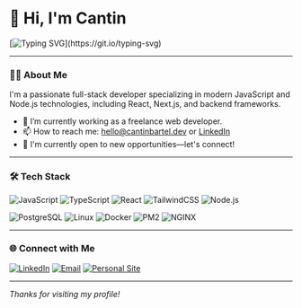 # 👋 Hi, I'm Cantin

[![Typing SVG](https://readme-typing-svg.herokuapp.com?font=Roboto&size=25&pause=1000&color=FFFFFF&width=435&lines=Full-Stack+Developer;Web+Artisan;Open+to+new+projects!)](https://git.io/typing-svg)

---

### 👨‍💻 About Me
I'm a passionate full-stack developer specializing in modern JavaScript and Node.js technologies, including React, Next.js, and backend frameworks.

- 🔭 I’m currently working as a freelance web developer.
- 📫 How to reach me: [hello@cantinbartel.dev](mailto:hello@cantinbartel.dev) or [LinkedIn](https://linkedin.com/in/cantin-bartel)
- 🚀 I'm currently open to new opportunities—let's connect!


---

### 🛠️ Tech Stack
![JavaScript](https://img.shields.io/badge/JavaScript-%23F7DF1E.svg?style=flat&logo=javascript&logoColor=black)
![TypeScript](https://img.shields.io/badge/TypeScript-%23007ACC.svg?style=flat&logo=typescript&logoColor=white)
![React](https://img.shields.io/badge/React-%2320232a.svg?style=flat&logo=react&logoColor=%2361DAFB)
![TailwindCSS](https://img.shields.io/badge/Tailwind_CSS-%2338B2AC.svg?style=flat&logo=tailwind-css&logoColor=white)
![Node.js](https://img.shields.io/badge/Node.js-%23339933.svg?style=flat&logo=nodedotjs&logoColor=white)
<!-- ![Supabase](https://img.shields.io/badge/Supabase-%233FCF8E.svg?style=flat&logo=supabase&logoColor=white) -->
![PostgreSQL](https://img.shields.io/badge/PostgreSQL-%23316192.svg?style=flat&logo=postgresql&logoColor=white)
![Linux](https://img.shields.io/badge/Linux-%23FCC624.svg?style=flat&logo=linux&logoColor=black)
![Docker](https://img.shields.io/badge/Docker-%232496ED.svg?style=flat&logo=docker&logoColor=white)
![PM2](https://img.shields.io/badge/PM2-%2300ACD7.svg?style=flat&logo=pm2&logoColor=white)
![NGINX](https://img.shields.io/badge/NGINX-%23009639.svg?style=flat&logo=nginx&logoColor=white)


---
<!--

### 📈 GitHub Stats
[![GitHub Stats](https://github-readme-stats.vercel.app/api?username=yourusername&show_icons=true&theme=radical)](url)

---
-->

### 🌐 Connect with Me
[![LinkedIn](https://img.shields.io/badge/LinkedIn-%230077B5.svg?style=flat&logo=linkedin&logoColor=white)](https://linkedin.com/in/yourprofile)
[![Email](https://img.shields.io/badge/Email-%23D14836.svg?style=flat&logo=gmail&logoColor=white)](mailto:hello@cantinbartel.dev)
[![Personal Site](https://img.shields.io/badge/Portfolio-%23000000.svg?style=flat&logo=aboutdotme&logoColor=white)](https://cantinbartel.dev)
<!-- [![Freelancer](https://img.shields.io/badge/Freelancer-%2329B2FE.svg?style=flat&logo=freelancer&logoColor=white)](https://freelancer.com/u/yourprofile) -->

---

_Thanks for visiting my profile!_
